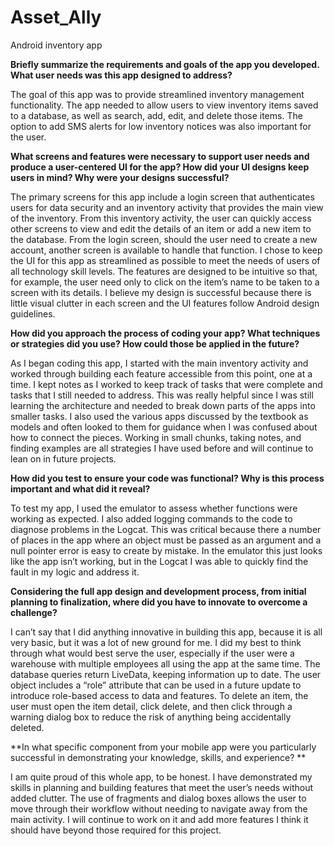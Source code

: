 # Asset_Ally
Android inventory app 

**Briefly summarize the requirements and goals of the app you developed. What user needs was this app designed to address?**

  The goal of this app was to provide streamlined inventory management functionality.  The app needed to allow users to view inventory items saved to a database, as well as search, add, edit, and delete those items.  The   option to add SMS alerts for low inventory notices was also important for the user.  
  
**What screens and features were necessary to support user needs and produce a user-centered UI for the app? How did your UI designs keep users in mind? Why were your designs successful?**

  The primary screens for this app include a login screen that authenticates users for data security and an inventory activity that provides the main view of the inventory.  From this inventory activity, the user can       quickly access other screens to view and edit the details of an item or add a new item to the database.  From the login screen, should the user need to create a new account, another screen is available to handle that     function.  I chose to keep the UI for this app as streamlined as possible to meet the needs of users of all technology skill levels.  The features are designed to be intuitive so that, for example, the user need only     to click on the item’s name to be taken to a screen with its details.  I believe my design is successful because there is little visual clutter in each screen and the UI features follow Android design guidelines.
  
**How did you approach the process of coding your app? What techniques or strategies did you use? How could those be applied in the future?**

  As I began coding this app, I started with the main inventory activity and worked through building each feature accessible from this point, one at a time.  I kept notes as I worked to keep track of tasks that were       complete and tasks that I still needed to address.  This was really helpful since I was still learning the architecture and needed to break down parts of the apps into smaller tasks.  I also used the various apps         discussed by the textbook as models and often looked to them for guidance when I was confused about how to connect the pieces.  Working in small chunks, taking notes, and finding examples are all strategies I have used   before and will continue to lean on in future projects.   
  
**How did you test to ensure your code was functional? Why is this process important and what did it reveal?**

  To test my app, I used the emulator to assess whether functions were working as expected.  I also added logging commands to the code to diagnose problems in the Logcat.  This was critical because there a number of        places in the app where an object must be passed as an argument and a null pointer error is easy to create by mistake.  In the emulator this just looks like the app isn’t working, but in the Logcat I was able to          quickly find the fault in my logic and address it.  
  
**Considering the full app design and development process, from initial planning to finalization, where did you have to innovate to overcome a challenge?**

  I can’t say that I did anything innovative in building this app, because it is all very basic, but it was a lot of new ground for me.  I did my best to think through what would best serve the user, especially if the      user were a warehouse with multiple employees all using the app at the same time.  The database queries return LiveData, keeping information up to date.  The user object includes a “role” attribute that can be used in    a future update to introduce role-based access to data and features.  To delete an item, the user must open the item detail, click delete, and then click through a warning dialog box to reduce the risk of anything        being accidentally deleted. 
  
**In what specific component from your mobile app were you particularly successful in demonstrating your knowledge, skills, and experience?  **

  I am quite proud of this whole app, to be honest.  I have demonstrated my skills in planning and building features that meet the user’s needs without added clutter.  The use of fragments and dialog boxes allows the       user to move through their workflow without needing to navigate away from the main activity.  I will continue to work on it and add more features I think it should have beyond those required for this project.  


